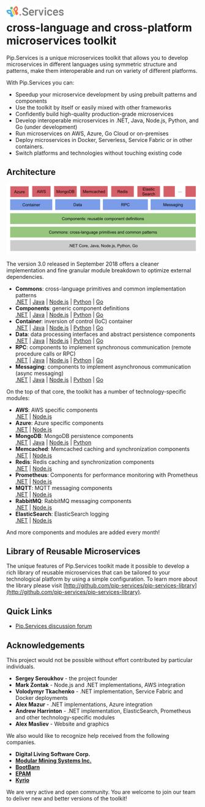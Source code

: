 # <img src="https://github.com/pip-services/pip-services/blob/master/design/Logo.png" alt="Pip.Services Logo" style="max-width:30%"> <br/> cross-language and cross-platform microservices toolkit

Pip.Services is a unique microservices toolkit that allows you to develop microservices
in different languages using symmetric structure and patterns, make them interoperable
and run on variety of different platforms.

With Pip.Services you can:
- Speedup your microservice development by using prebuilt patterns and components
- Use the toolkit by itself or easily mixed with other frameworks
- Confidently build high-quality production-grade microservices
- Develop interoperable microservices in .NET, Java, Node.js, Python, and Go (under development)
- Run microservices on AWS, Azure, Go Cloud or on-premises
- Deploy microservices in Docker, Serverless, Service Fabric or in other containers.
- Switch platforms and technologies without touching existing code

<!--
To unleash that potential, microservices developed using Pip.Services toolkit often employ componentized design:

<p align="center">
  <img alt="Microservice Design" src="design/MicroserviceDesign.png">
</p>
-->

## Architecture

<p align="center">
  <img alt="Toolkit Architecture" src="design/ToolkitArchitecture.png">
</p>

The version 3.0 released in September 2018 offers a cleaner implementation and fine granular 
module breakdown to optimize external dependencies.

- **Commons**: cross-language primitives and common implementation patterns
  <br/>
  [.NET](http://github.com/pip-services-dotnet/pip-services-commons-dotnet) | 
  [Java](http://github.com/pip-services-java/pip-services-commons-java) | 
  [Node.js](http://github.com/pip-services-node/pip-services-commons-node) | 
  [Python](http://github.com/pip-services-python/pip-services-commons-python) | 
  [Go](http://github.com/pip-services-go/pip-services-commons-go)
- **Components**: generic component definitions
  <br/>
  [.NET](http://github.com/pip-services-dotnet/pip-services-components-dotnet) | 
  [Java](http://github.com/pip-services-java/pip-services-components-java) | 
  [Node.js](http://github.com/pip-services-node/pip-services-components-node) | 
  [Python](http://github.com/pip-services-python/pip-services-components-python) | 
  [Go](http://github.com/pip-services-go/pip-services-components-go)
- **Container**: inversion of control (IoC) container
  <br/>
  [.NET](http://github.com/pip-services-dotnet/pip-services-container-dotnet) | 
  [Java](http://github.com/pip-services-java/pip-services-container-java) | 
  [Node.js](http://github.com/pip-services-node/pip-services-container-node) | 
  [Python](http://github.com/pip-services-python/pip-services-container-python) | 
  [Go](http://github.com/pip-services-go/pip-services-container-go)
- **Data**: data processing interfaces and abstract persistence components
  <br/>
  [.NET](http://github.com/pip-services-dotnet/pip-services-data-dotnet) | 
  [Java](http://github.com/pip-services-java/pip-services-data-java) | 
  [Node.js](http://github.com/pip-services-node/pip-services-data-node) | 
  [Python](http://github.com/pip-services-python/pip-services-data-python) | 
  [Go](http://github.com/pip-services-go/pip-services-data-go)
- **RPC**: components to implement synchronous communication (remote procedure calls or RPC)
  <br/>
  [.NET](http://github.com/pip-services-dotnet/pip-services-rpc-dotnet) | 
  [Java](http://github.com/pip-services-java/pip-services-rpc-java) | 
  [Node.js](http://github.com/pip-services-node/pip-services-rpc-node) | 
  [Python](http://github.com/pip-services-python/pip-services-rpc-python) | 
  [Go](http://github.com/pip-services-go/pip-services-rpc-go)
- **Messaging**: components to implement asynchronous communication (async messaging)
  <br/>
  [.NET](http://github.com/pip-services-dotnet/pip-services-messaging-dotnet) | 
  [Java](http://github.com/pip-services-java/pip-services-messaging-java) | 
  [Node.js](http://github.com/pip-services-node/pip-services-messaging-node) | 
  [Python](http://github.com/pip-services-python/pip-services-messaging-python) | 
  [Go](http://github.com/pip-services-go/pip-services-messaging-go)

On the top of that core, the toolkit has a number of technology-specific modules:
- **AWS**: AWS specific components
  <br/>
  [.NET](http://github.com/pip-services-dotnet/pip-services-aws-dotnet) | 
  [Node.js](http://github.com/pip-services-java/pip-services-aws-node)
- **Azure**: Azure specific components
  <br/>
  [.NET](http://github.com/pip-services-dotnet/pip-services-azure-dotnet) | 
  [Node.js](http://github.com/pip-services-java/pip-services-azure-node)
- **MongoDB**: MongoDB persistence components
  <br/>
  [.NET](http://github.com/pip-services-dotnet/pip-services-mongodb-dotnet) | 
  [Java](http://github.com/pip-services-java/pip-services-mongodb-java) | 
  [Node.js](http://github.com/pip-services-node/pip-services-mongodb-node) | 
  [Python](http://github.com/pip-services-python/pip-services-mongodb-python)
- **Memcached**: Memcached caching and synchronization components
  <br/>
  [.NET](http://github.com/pip-services-dotnet/pip-services-memcached-dotnet) | 
  [Node.js](http://github.com/pip-services-java/pip-services-memcached-node)
- **Redis**: Redis caching and synchronization components
  <br/>
  [.NET](http://github.com/pip-services-dotnet/pip-services-redis-dotnet) | 
  [Node.js](http://github.com/pip-services-java/pip-services-redis-node)
- **Prometheus**: Components for performance monitoring with Prometheus
  <br/>
  [.NET](http://github.com/pip-services-dotnet/pip-services-prometheus-dotnet) | 
  [Node.js](http://github.com/pip-services-java/pip-services-prometheus-node)
- **MQTT**: MQTT messaging components
  <br/>
  [.NET](http://github.com/pip-services-dotnet/pip-services-mqtt-dotnet) | 
  [Node.js](http://github.com/pip-services-java/pip-services-mqtt-node)
- **RabbitMQ**: RabbitMQ messaging components
  <br/>
  [.NET](http://github.com/pip-services-dotnet/pip-services-rabbitmq-dotnet) | 
  [Node.js](http://github.com/pip-services-java/pip-services-rabbitmq-node)
- **ElasticSearch**: ElasticSearch logging
  <br/>
  [.NET](http://github.com/pip-services-dotnet/pip-services-elasticsearch-dotnet) | 
  [Node.js](http://github.com/pip-services-java/pip-services-elasticsearch-node)

And more components and modules are added every month!

## Library of Reusable Microservices

The unique features of Pip.Services toolkit made it possible to develop a rich library of reusable microservices
that can be tailored to your technological platform by using a simple configuration.
To learn more about the library please visit [http://github.com/pip-services/pip-services-library](http://github.com/pip-services/pip-services-library).

## Quick Links

- [Pip.Services discussion forum](https://groups.google.com/forum/#!forum/pip-services)

## Acknowledgements

This project would not be possible without effort contributed by particular individuals.

- **Sergey Seroukhov** - the project founder
- **Mark Zontak** - Node.js and .NET implementations, AWS integration
- **Volodymyr Tkachenko** - .NET implementation, Service Fabric and Docker deployments
- **Alex Mazur** - .NET implementations, Azure integration
- **Andrew Harrinton** - .NET implementation, ElasticSearch, Prometheus and other technology-specific modules
- **Alex Masliev** - Website and graphics

We also would like to recognize help received from the following companies.

- **Digital Living Software Corp.**
- [**Modular Mining Systems Inc.**](http://www.mmsi.com)
- [**BootBarn**](http://www.bootbarn.com)
- [**EPAM**](http://www.epam.com)
- [**Kyrio**](http://www.kyrio.com)

We are very active and open community. You are welcome to join our team
to deliver new and better versions of the toolkit!